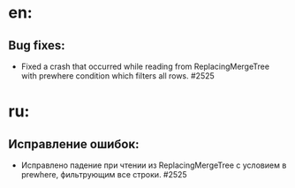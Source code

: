 # en:

## Bug fixes:
* Fixed a crash that occurred while reading from ReplacingMergeTree with prewhere condition which filters all rows. #2525



# ru:

## Исправление ошибок:
* Исправлено падение при чтении из ReplacingMergeTree с условием в prewhere, фильтрующим все строки. #2525
